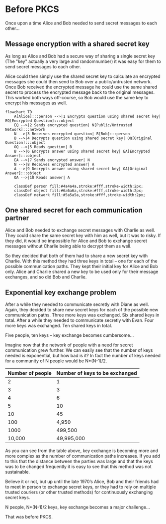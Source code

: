 
# Before PKCS

Once upon a time Alice and Bob needed to send secret messages to each other...

## Message encryption with a shared secret key
As long as Alice and Bob had a secure way of sharing a single secret key (The "key" actually a very large and randomnumber) it was easy for them to send secret messages to each other.

Alice could then simply use the shared secret key to calculate an encrypted messages she could then send to Bob over a public/untrusted network.
Once Bob received the encrypted message he could use the same shared secret to process the encrypted message back to the original messages. 
This worked both ways off-course, so Bob would use the same key to encrypt his messages as well.

```mermaid
flowchart TD
    A[Alice]:::person -->|1 Encrypts question using shared secret key| EQ[Encrypted Question]:::object
    EQ -->|2 Sends encrypted question| N[Public/Untrusted Network]:::network
    N -->|3 Receives encrypted question| B[Bob]:::person
    B -->|4 Decrypts question using shared secret key| OQ[Original Question]:::object
    OQ -->|5 Reads question| B
    B -->|6 Encrypts answer using shared secret key| EA[Encrypted Answer]:::object
    EA -->|7 Sends encrypted answer| N
    N -->|8 Receives encrypted answer| A
    A -->|9 Decrypts answer using shared secret key| OA[Original Answer]:::object
    OA -->|10 Reads answer| A

    classDef person fill:#4a4a4a,stroke:#fff,stroke-width:2px;
    classDef object fill:#6a6a6a,stroke:#fff,stroke-width:2px;
    classDef network fill:#5a5a5a,stroke:#fff,stroke-width:2px;
```
## One shared secret for each communication partner

Alice and Bob needed to exchange secret messages with Charlie as well. They could share the same secret key with him as well, but it was to risky. If they did, it would be impossible for Alice and Bob to exchange secret messages without Charlie being able to decrypt them as well.

So they decided that both of them had to share a new secret key with Charlie. With this method they had three keys in total – one for each of the possible communication paths. They kept their initial key for Alice and Bob only. Alice and Charlie shared a new key to be used only for their message exchanges, and so did Bob and Charlie.

## Exponential key exchange problem

After a while they needed to communicate secretly with Diane as well. Again, they decided to share new secret keys for each of the possible new communication paths. Three more keys was exchanged. Six shared keys in total. After a while they needed to communicate secretly with Evan. Four more keys was exchanged. Ten shared keys in total.

Five people, ten keys – key exchange becomes cumbersome…

Imagine now that the network of people with a need for secret communication grew further. We can easily see that the number of keys needed is exponential, but how bad is it? In fact the number of keys needed for a community of N people would be N*(N-1)/2.

|Number of people	|Number of keys to be exchanged|
|-----------------|------------------------------|
|2|1|
|3|3|
|4|6|
|5|10|
|10|45|
|100|4,950|
|1000|499,500|
|10,000|49,995,000|

As you can see from the table above, key exchange is becoming more and more complex as the number of communication paths increases. If you add to this that the distance between the parties was large and that the keys was to be changed frequently it is easy to see that this method was not sustainable.

Believe it or not, but up until the late 1970’s Alice, Bob and their friends had to meet in person to exchange secret keys, or they had to rely on multiple trusted couriers (or other trusted methods) for continuously exchanging secret keys.

N people, N*(N-1)/2 keys, key exchange becomes a major challenge…

That was before PKCS.
